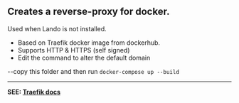 ## Creates a reverse-proxy for docker.

Used when Lando is not installed.

* Based on Traefik docker image from dockerhub.
* Supports HTTP & HTTPS (self signed)
* Edit the command to alter the default domain

--copy this folder and then run `docker-compose up --build`

---

**SEE: [Traefik docs](https://docs.traefik.io/)**
